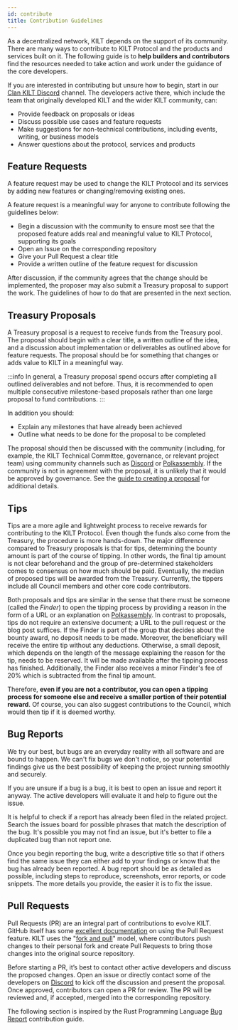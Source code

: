 ```yaml
---
id: contribute
title: Contribution Guidelines
---
```


As a decentralized network, KILT depends on the support of its community.
There are many ways to contribute to KILT Protocol and the products and services built on it. 
The following guide is to **help builders and contributors** find the resources needed to take action and work under the guidance of the core developers.

If you are interested in contributing but unsure how to begin, start in our [Clan KILT Discord](https://discord.gg/7uyfMXh6AT) channel.
The developers active there, which include the team that originally developed KILT and the wider KILT community, can:

- Provide feedback on proposals or ideas
- Discuss possible use cases and feature requests
- Make suggestions for non-technical contributions, including events, writing, or business models
- Answer questions about the protocol, services and products


## Feature Requests 

A feature request may be used to change the KILT Protocol and its services by adding new features or changing/removing existing ones.


A feature request is a meaningful way for anyone to contribute following the guidelines below:

 - Begin a discussion with the community to ensure most see that the proposed feature adds real and meaningful value to KILT  Protocol, supporting its goals 
 - Open an Issue on the corresponding repository
 - Give your Pull Request a clear title
 - Provide a written outline of the feature request for discussion

After discussion, if the community agrees that the change should be implemented, the proposer may also submit a Treasury proposal to support the work.
The guidelines of how to do that are presented in the next section.

## Treasury Proposals

A Treasury proposal is a request to receive funds from the Treasury pool. 
The proposal should begin with a clear title, a written outline of the idea, and a discussion about implementation or deliverables as outlined above for feature requests. 
The proposal should be for something that changes or adds value to KILT in a meaningful way.

:::info
In general, a Treasury proposal spend occurs after completing all outlined deliverables and not before.
Thus, it is recommended to open multiple consecutive milestone-based proposals rather than one large proposal to fund contributions.
:::

In addition you should:

- Explain any milestones that have already been achieved
- Outline what needs to be done for the proposal to be completed

The proposal should then be discussed with the community (including, for example, the KILT Technical Committee, governance, or relevant project team) using community channels such as [Discord](https://discord.gg/7uyfMXh6AT) or [Polkassembly](https://kilt.polkassembly.network/discussions).
If the community is not in agreement with the proposal, it is unlikely that it would be approved by governance.
See the [guide to creating a proposal](../participate/03_treasury_proposal.md) for additional details.

## Tips

Tips are a more agile and lightweight process to receive rewards for contributing to the KILT Protocol.
Even though the funds also come from the Treasury, the procedure is more hands-down.
The major difference compared to Treasury proposals is that for tips, determining the bounty amount is part of the course of tipping.
In other words, the final tip amount is not clear beforehand and the group of pre-determined stakeholders comes to consensus on how much should be paid.
Eventually, the median of proposed tips will be awarded from the Treasury.
Currently, the tippers include all Council members and other core code contributors.

Both proposals and tips are similar in the sense that there must be someone (called the _Finder_) to open the tipping process by providing a reason in the form of a URL or an explanation on [Polkassembly](https://kilt.polkassembly.network/).
In contrast to proposals, tips do not require an extensive document; a URL to the pull request or the blog post suffices.
If the Finder is part of the group that decides about the bounty award, no deposit needs to be made.
Moreover, the beneficiary will receive the entire tip without any deductions.
Otherwise, a small deposit, which depends on the length of the message explaining the reason for the tip, needs to be reserved.
It will be made available after the tipping process has finished.
Additionally, the Finder also receives a minor Finder's fee of 20% which is subtracted from the final tip amount.

Therefore, **even if you are not a contributor, you can open a tipping process for someone else and receive a smaller portion of their potential reward**.
Of course, you can also suggest contributions to the Council, which would then tip if it is deemed worthy.

## Bug Reports

We try our best, but bugs are an everyday reality with all software and are bound to happen.
We can't fix bugs we don't notice, so your potential findings give us the best possibility of keeping the project running smoothly and securely.

If you are unsure if a bug is a bug, it is best to open an issue and report it anyway.
The active developers will evaluate it and help to figure out the issue.

It is helpful to check if a report has already been filed in the related project.
Search the issues board for possible phrases that match the description of the bug.
It's possible you may not find an issue, but it's better to file a duplicated bug than not report one.

Once you begin reporting the bug, write a descriptive title so that if others find the same issue they can either add to your findings or know that the bug has already been reported.
A bug report should be as detailed as possible, including steps to reproduce, screenshots, error reports, or code snippets.
The more details you provide, the easier it is to fix the issue.

## Pull Requests

Pull Requests (PR) are an integral part of contributions to evolve KILT.
GitHub itself has some [excellent documentation](https://docs.github.com/en/pull-requests/collaborating-with-pull-requests/proposing-changes-to-your-work-with-pull-requests) on using the Pull Request feature.
KILT uses the "[fork and pull](https://docs.github.com/en/pull-requests/collaborating-with-pull-requests/getting-started/about-collaborative-development-models)" model, where contributors push changes to their personal fork and create Pull Requests to bring those changes into the original source repository.

Before starting a PR, it’s best to contact other active developers and discuss the proposed changes.
Open an issue or directly contact some of the developers on [Discord](https://discord.gg/7uyfMXh6AT) to kick off the discussion and present the proposal.
Once approved, contributors can open a PR for review.
The PR will be reviewed and, if accepted, merged into the corresponding repository.

The following section is inspired by the Rust Programming Language [Bug Report](https://rustc-dev-guide.rust-lang.org/contributing.html) contribution guide.
